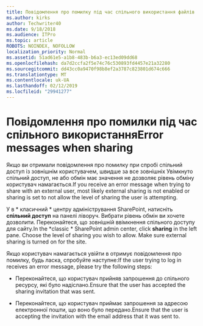 ```yaml
---
title: Повідомлення про помилку під час спільного використання файлів
ms.author: kirks
author: Techwriter40
ms.date: 9/18/2018
ms.audience: ITPro
ms.topic: article
ROBOTS: NOINDEX, NOFOLLOW
localization_priority: Normal
ms.assetid: 51ad61e5-a1b8-483b-b6a3-ec13ed09dd68
ms.openlocfilehash: da7d2ccfa2f5e74c76c530893fd4457e21a32280
ms.sourcegitcommit: dd43cc0a9470f98b8ef2a3787c823801d674c666
ms.translationtype: MT
ms.contentlocale: uk-UA
ms.lasthandoff: 02/12/2019
ms.locfileid: "29941277"
---
```

# <a name="error-messages-when-sharing"></a><span data-ttu-id="cf606-102">Повідомлення про помилки під час спільного використання</span><span class="sxs-lookup"><span data-stu-id="cf606-102">Error messages when sharing</span></span>

<span data-ttu-id="cf606-103">Якщо ви отримали повідомлення про помилку при спробі спільний доступ із зовнішнім користувачем, швидше за все зовнішніх Увімкнуто спільний доступ, не або обмін має значення не дозволяє рівень обміну користувач намагається.</span><span class="sxs-lookup"><span data-stu-id="cf606-103">If you receive an error message when trying to share with an external user, most likely external sharing is not enabled or sharing is set to not allow the level of sharing the user is attempting.</span></span>
  
<span data-ttu-id="cf606-p101">У в \* класичний \* центру адміністрування SharePoint, натисніть **спільний доступ** на панелі ліворуч. Вибрати рівень обмін ви хочете дозволити. Переконайтеся, що зовнішній ввімкнення спільного доступу для сайту.</span><span class="sxs-lookup"><span data-stu-id="cf606-p101">In the  \*classic \* SharePoint admin center, click **sharing** in the left pane. Choose the level of sharing you wish to allow. Make sure external sharing is turned on for the site.</span></span> 
  
<span data-ttu-id="cf606-107">Якщо користувач намагається увійти в отримує повідомлення про помилку, будь ласка, спробуйте наступне:</span><span class="sxs-lookup"><span data-stu-id="cf606-107">If the user trying to log in receives an error message, please try the following steps:</span></span>
  
- <span data-ttu-id="cf606-108">Переконайтеся, що користувач прийняв запрошення до спільного ресурсу, які було надіслано.</span><span class="sxs-lookup"><span data-stu-id="cf606-108">Ensure that the user has accepted the sharing invitation that was sent.</span></span>
    
- <span data-ttu-id="cf606-109">Переконайтеся, що користувач приймає запрошення за адресою електронної пошти, що воно було передано.</span><span class="sxs-lookup"><span data-stu-id="cf606-109">Ensure that the user is accepting the invitation with the email address that it was sent to.</span></span>
    

